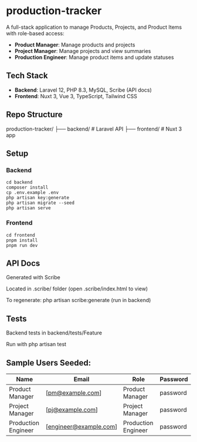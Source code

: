 # production-tracker

A full-stack application to manage Products, Projects, and Product Items with role-based access:

- **Product Manager**: Manage products and projects  
- **Project Manager**: Manage projects and view summaries  
- **Production Engineer**: Manage product items and update statuses  

## Tech Stack

- **Backend**: Laravel 12, PHP 8.3, MySQL, Scribe (API docs)  
- **Frontend**: Nuxt 3, Vue 3, TypeScript, Tailwind CSS  

## Repo Structure
production-tracker/
├── backend/ # Laravel API
├── frontend/ # Nuxt 3 app

## Setup

### Backend

```
cd backend
composer install
cp .env.example .env
php artisan key:generate
php artisan migrate --seed
php artisan serve
```

### Frontend
```
cd frontend
pnpm install
pnpm run dev
```

## API Docs
Generated with Scribe

Located in .scribe/ folder (open .scribe/index.html to view)

To regenerate: php artisan scribe:generate (run in backend)

## Tests
Backend tests in backend/tests/Feature

Run with php artisan test

## Sample Users Seeded:
| Name                | Email                  | Role                | Password |
| ------------------- | ---------------------- | ------------------- | -------- |
| Product Manager     | [pm@example.com]       | Product Manager     | password |
| Project Manager     | [pj@example.com]       | Project Manager     | password |
| Production Engineer | [engineer@example.com] | Production Engineer | password |

